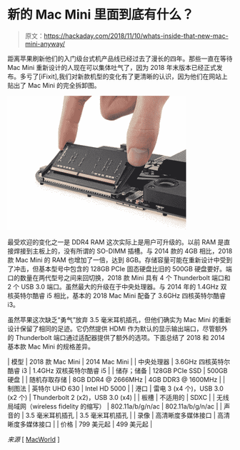 # 新的 Mac Mini 里面到底有什么？

> 原文：<https://hackaday.com/2018/11/10/whats-inside-that-new-mac-mini-anyway/>

距离苹果刷新他们的入门级台式机产品线已经过去了漫长的四年。那些一直在等待 Mac Mini 重新设计的人现在可以集体吐气了，因为 2018 年末版本已经正式发布。多亏了[iFixit],我们对新款机型的变化有了更清晰的认识，因为他们在网站上贴出了 Mac Mini 的完全拆卸图。

![Mac Mini Teardown Late 2018 RAM Slots](img/4b447dcb214c0371ffdf0960886c5e7c.png)

最受欢迎的变化之一是 DDR4 RAM 这次实际上是用户可升级的。以前 RAM 是直接焊接到主板上的，没有所谓的 SO-DIMM 插槽。与 2014 款的 4GB 相比，2018 款 Mac Mini 的 RAM 也增加了一倍，达到 8GB。存储容量可能在重新设计中受到了冲击，但基本型号中包含的 128GB PCIe 固态硬盘比旧的 500GB 硬盘要好。端口的数量在两代型号之间来回切换，2018 款 Mini 具有 4 个 Thunderbolt 端口和 2 个 USB 3.0 端口。虽然最大的升级在于中央处理器。与 2014 年的 1.4GHz 双核英特尔酷睿 i5 相比，基本的 2018 Mac Mini 配备了 3.6GHz 四核英特尔酷睿 i3。

虽然苹果这次缺乏“勇气”放弃 3.5 毫米耳机插孔，但他们确实为 Mac Mini 的重新设计保留了相同的足迹。它仍然提供 HDMI 作为默认的显示输出端口，尽管额外的 Thunderbolt 端口通过适配器提供了额外的选项。下面总结了 2018 和 2014 基本款 Mac Mini 的规格差异。

| 模型 | 2018 款 Mac Mini | 2014 Mac Mini |
| 中央处理器 | 3.6GHz 四核英特尔酷睿 i3 | 1.4GHz 双核英特尔酷睿 i5 |
| 储存；储备 | 128GB PCIe SSD | 500GB 硬盘 |
| 随机存取存储 | 8GB DDR4 @ 2666MHz | 4GB DDR3 @ 1600MHz |
| 制图法 | 英特尔 UHD 630 | Intel HD 5000 |
| 港口 | 雷电 3 (x4 个)，USB 3.0 (x2 个) | Thunderbolt 2 (x2)，USB 3.0 (x4) |
| 板槽 | 不适用的 | SDXC |
| 无线局域网（wireless fidelity 的缩写） | 802.11a/b/g/n/ac | 802.11a/b/g/n/ac |
| 声音的 | 3.5 毫米耳机插孔 | 3.5 毫米耳机插孔 |
| 录像 | 高清晰度多媒体接口 | 高清晰度多媒体接口 |
| 价格 | 799 美元起 | 499 美元起 |

*来源* [ [MacWorld](https://www.macworld.co.uk/review/mac-mini/mac-mini-2018-vs-2014-3686037/) ]